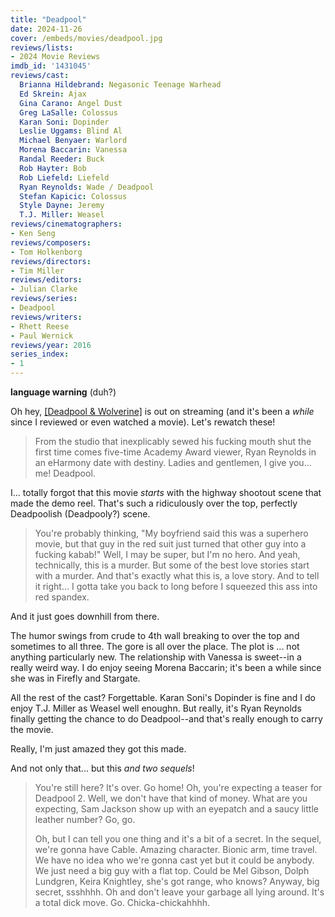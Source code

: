 ```yaml
---
title: "Deadpool"
date: 2024-11-26
cover: /embeds/movies/deadpool.jpg
reviews/lists:
- 2024 Movie Reviews
imdb_id: '1431045'
reviews/cast:
  Brianna Hildebrand: Negasonic Teenage Warhead
  Ed Skrein: Ajax
  Gina Carano: Angel Dust
  Greg LaSalle: Colossus
  Karan Soni: Dopinder
  Leslie Uggams: Blind Al
  Michael Benyaer: Warlord
  Morena Baccarin: Vanessa
  Randal Reeder: Buck
  Rob Hayter: Bob
  Rob Liefeld: Liefeld
  Ryan Reynolds: Wade / Deadpool
  Stefan Kapicic: Colossus
  Style Dayne: Jeremy
  T.J. Miller: Weasel
reviews/cinematographers:
- Ken Seng
reviews/composers:
- Tom Holkenborg
reviews/directors:
- Tim Miller
reviews/editors:
- Julian Clarke
reviews/series:
- Deadpool
reviews/writers:
- Rhett Reese
- Paul Wernick
reviews/year: 2016
series_index:
- 1
---
```

**language warning** (duh?)

Oh hey, [[Deadpool & Wolverine]]() is out on streaming (and it's been a *while* since I reviewed or even watched a movie). Let's rewatch these!

> From the studio that inexplicably sewed his fucking mouth shut the first time comes five-time Academy Award viewer, Ryan Reynolds in an eHarmony date with destiny. Ladies and gentlemen, I give you... me! Deadpool.

I... totally forgot that this movie *starts* with the highway shootout scene that made the demo reel. That's such a ridiculously over the top, perfectly Deadpoolish (Deadpooly?) scene. 

> You're probably thinking, "My boyfriend said this was a superhero movie, but that guy in the red suit just turned that other guy into a fucking kabab!" Well, I may be super, but I'm no hero. And yeah, technically, this is a murder. But some of the best love stories start with a murder. And that's exactly what this is, a love story. And to tell it right... I gotta take you back to long before I squeezed this ass into red spandex.

And it just goes downhill from there. 

The humor swings from crude to 4th wall breaking to over the top and sometimes to all three. The gore is all over the place. The plot is ... not anything particularly new. The relationship with Vanessa is sweet--in a really weird way. I do enjoy seeing Morena Baccarin; it's been a while since she was in Firefly and Stargate.

All the rest of the cast? Forgettable. Karan Soni's Dopinder is fine and I do enjoy T.J. Miller as Weasel well enoughn. But really, it's Ryan Reynolds finally getting the chance to do Deadpool--and that's really enough to carry the movie.

Really, I'm just amazed they got this made. 

And not only that... but this *and two sequels*!

> You're still here? It's over. Go home! Oh, you're expecting a teaser for Deadpool 2. Well, we don't have that kind of money. What are you expecting, Sam Jackson show up with an eyepatch and a saucy little leather number? Go, go.
> 
> Oh, but I can tell you one thing and it's a bit of a secret. In the sequel, we're gonna have Cable. Amazing character. Bionic arm, time travel. We have no idea who we're gonna cast yet but it could be anybody. We just need a big guy with a flat top. Could be Mel Gibson, Dolph Lundgren, Keira Knightley, she's got range, who knows? Anyway, big secret, ssshhhh. Oh and don't leave your garbage all lying around. It's a total dick move. Go. Chicka-chickahhhh.